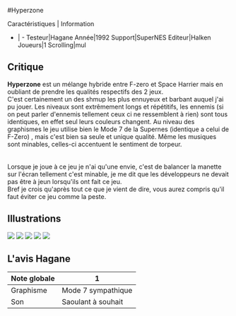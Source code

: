#Hyperzone

Caractéristiques | Information
- | -
Testeur|Hagane
Année|1992
Support|SuperNES
Editeur|Halken
Joueurs|1
Scrolling|mul

## Critique
<b>Hyperzone</b> est un mélange hybride entre F-zero et Space Harrier mais en oubliant de prendre les qualités respectifs des 2 jeux.<br/>C'est certainement un des shmup les plus ennuyeux et barbant auquel j'ai pu jouer. Les niveaux sont extrêmement longs et répétitifs, les ennemis (si on peut parler d'ennemis tellement ceux ci ne ressemblent à rien) sont tous identiques, en effet seul leurs couleurs changent. Au niveau des graphismes le jeu utilise bien le Mode 7 de la Supernes (identique a celui de F-Zero) , mais c'est bien sa seule et unique qualité. Même les musiques sont minables, celles-ci accentuent le sentiment de torpeur.  <br/><br/>Lorsque je joue à ce jeu je n'ai qu'une envie, c'est de balancer la manette sur l'écran tellement c'est minable, je me dit que les développeurs  ne devait pas être à jeun lorsqu'ils ont fait ce jeu.<br/>Bref je crois qu'après tout ce que je vient de dire, vous aurez compris qu'il faut éviter ce jeu comme la peste.

## Illustrations
![](http://www.shmup.com/images/thumbs/img_fiche_1_470.jpg)
![](http://www.shmup.com/images/thumbs/img_fiche_2_470.jpg)
![](http://www.shmup.com/images/thumbs/img_fiche_3_470.jpg)
![](http://www.shmup.com/images/thumbs/)
![](http://www.shmup.com/images/thumbs/)

## L'avis Hagane
Note globale|1
-|-
Graphisme|Mode 7 sympathique
Son|Saoulant à souhait
